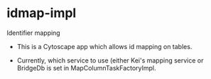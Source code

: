 # idmap-impl
Identifier mapping

* This is a Cytoscape app which allows id mapping on tables.

* Currently, which service to use (either Kei's mapping service or BridgeDb is set in MapColumnTaskFactoryImpl.

